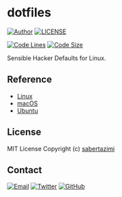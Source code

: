 # dotfiles

[![Author](https://img.shields.io/badge/author-sabertaz-lightgrey?style=for-the-badge)](https://github.com/sabertazimi)
[![LICENSE](https://img.shields.io/github/license/sabertazimi/dotfiles?style=for-the-badge)](https://raw.githubusercontent.com/sabertazimi/dotfiles/main/LICENSE)

[![Code Lines](https://img.shields.io/tokei/lines/github/sabertazimi/dotfiles?style=for-the-badge&logo=visualstudiocode)](https://github.com/sabertazimi/dotfiles)
[![Code Size](https://img.shields.io/github/languages/code-size/sabertazimi/dotfiles?logo=visualstudiocode&style=for-the-badge)](https://github.com/sabertazimi/dotfiles)

Sensible Hacker Defaults for Linux.

## Reference

- [Linux](https://github.com/thoughtbot/dotfiles)
- [macOS](https://github.com/mathiasbynens/dotfiles)
- [Ubuntu](https://github.com/gaunthan/Oh-My-Ubuntu)

## License

MIT License Copyright (c) [sabertazimi](https://github.com/sabertazimi)

## Contact

[![Email](https://img.shields.io/badge/-Gmail-ea4335?style=for-the-badge&logo=gmail&logoColor=white)](mailto:sabertazimi@gmail.com)
[![Twitter](https://img.shields.io/badge/-Twitter-1da1f2?style=for-the-badge&logo=twitter&logoColor=white)](https://twitter.com/sabertazimi)
[![GitHub](https://img.shields.io/badge/-GitHub-181717?style=for-the-badge&logo=github&logoColor=white)](https://github.com/sabertazimi)
